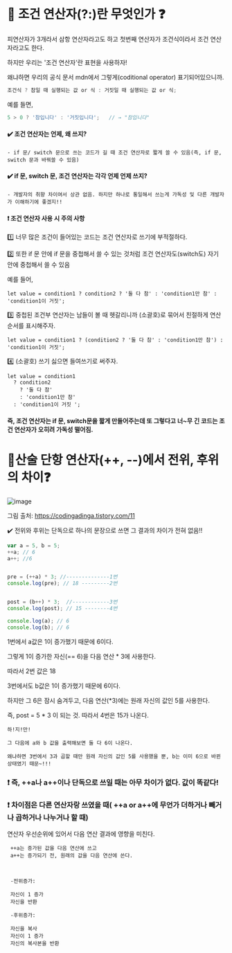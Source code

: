 # 🔅 조건 연산자(?:)란 무엇인가 ❓
 
  피연산자가 3개라서 삼항 연산자라고도 하고 첫번째 연산자가 조건식이라서 조건 연산자라고도 한다.
  
  하지만 우리는 '조건 연산자'란 표현을 사용하자!
  
  왜냐하면 우리의 공식 문서 mdn에서 그렇게(coditional operator) 표기되어있으니까.
  
```javascript        
조건식 ? 참일 때 실행되는 값 or 식 : 거짓일 때 실행되는 값 or 식;
```

예를 들면,
```javascript
5 > 0 ? '참입니다' : '거짓입니다';   // → "참입니다"
```



#### ✔️ 조건 연산자는 언제, 왜 쓰지?

    - if 문/ switch 문으로 쓰는 코드가 길 때 조건 연산자로 짧게 쓸 수 있음(즉, if 문, switch 문과 바꿔쓸 수 있음)  
        
#### ✔️ if 문, switch 문, 조건 연산자는 각각 언제 언제 쓰지?

    - 개발자의 취향 차이여서 상관 없음. 하지만 하나로 통일해서 쓰는게 가독성 및 다른 개발자가 이해하기에 좋겠지!!  
    
    
#### ❗ 조건 연산자 사용 시 주의 사항

   :one: 너무 많은 조건이 들어있는 코드는 조건 연산자로 쓰기에 부적절하다.
   
   :two: 또한 if 문 안에 if 문을 중첩해서 쓸 수 있는 것처럼 조건 연산자도(switch도) 자기 안에 중첩해서 쓸 수 있음
    
   예를 들어, 
```jaascript
let value = condition1 ? condition2 ? '둘 다 참' : 'condition1만 참' : 'condition1이 거짓';
```
 
  :three: 중첩된 조건부 연산자는 남들이 볼 때 헷갈리니까 (소괄호)로 묶어서 친절하게 연산순서를 표시해주자.
```jaascript
let value = condition1 ? (condition2 ? '둘 다 참' : 'condition1만 참') : 'condition1이 거짓';
```
  
 :four: (소괄호) 쓰기 싫으면 들여쓰기로 써주자.
```jaascript
let value = condition1
  ? condition2
    ? '둘 다 참'
    : 'condition1만 참'
  : 'condition1이 거짓 ';  
```

#### 즉, 조건 연산자는 if 문, switch문을 짧게 만들어주는데 또 그렇다고 너~무 긴 코드는 조건 연산자가 오히려 가독성 떨어짐.
 



# 🔅산술 단항 연산자(++, --)에서 전위, 후위의 차이❓
![image](https://user-images.githubusercontent.com/89966610/139580844-fd09791d-b216-4296-8f87-23285dcd8d75.png)

그림 출처: https://codingadinga.tistory.com/11


✔️ 전위와 후위는 단독으로 하나의 문장으로 쓰면 그 결과의 차이가 전혀 없음!!
```javascript
var a = 5, b = 5;
++a; // 6
a++; //6


pre = (++a) * 3; //--------------1번
console.log(pre); // 18 ---------2번


post = (b++) * 3;  //------------3번
console.log(post); // 15 --------4번

console.log(a); // 6
console.log(b); // 6
```

1번에서 a값은 1이 증가했기 때문에 6이다. 

그렇게 1이 증가한 자신(== 6)을 다음 연산 * 3에 사용한다.

따라서 2번 값은 18


3번에서도 b값은 1이 증가했기 때문에 6이다.

하지만 그 6은 잠시 숨겨두고, 다음 연산(*3)에는 원래 자신의 값인 5를 사용한다.

즉, post = 5 * 3 이 되는 것. 따라서 4번은 15가 나온다.



    하!지!만! 

    그 다음에 a와 b 값을 출력해보면 둘 다 6이 나온다.

    왜냐하면 3번에서 3과 곱할 때만 원래 자신의 값인 5를 사용했을 뿐, b는 이미 6으로 바뀐 상태였기 때문~!!! 



### ❗ 즉, ++a나 a++이나 단독으로 쓰일 때는 아무 차이가 없다. 값이 똑같다!

### ❗ 차이점은 다른 연산자랑 쓰였을 때( ++a or a++에 무언가 더하거나 빼거나 곱하거나 나누거나 할 때) 
연산자 우선순위에 있어서 다음 연산 결과에 영향을 미친다.

     ++a는 증가된 값을 다음 연산에 쓰고
     a++는 증가되기 전, 원래의 값을 다음 연산에 쓴다.



     -전위증가:

     자신이 1 증가
     자신을 반환

     -후위증가:

     자신을 복사
     자신이 1 증가
     자신의 복사본을 반환
